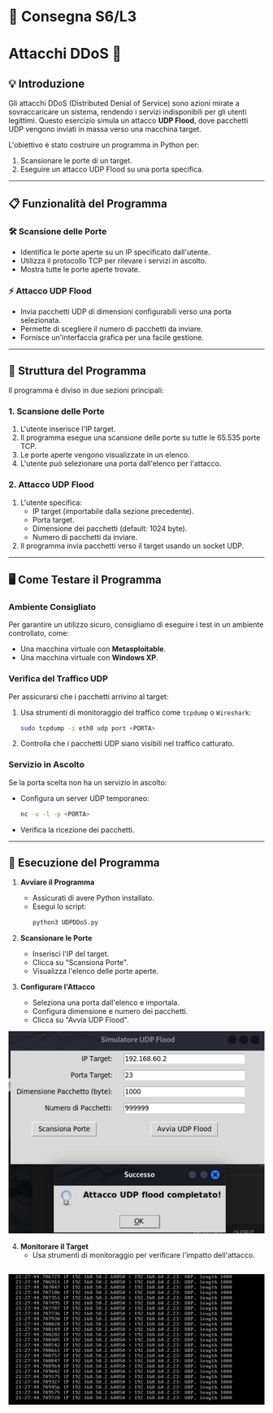 # 📝 Consegna S6/L3 
# Attacchi DDoS 🎯

## 💡 **Introduzione**
Gli attacchi DDoS (Distributed Denial of Service) sono azioni mirate a sovraccaricare un sistema, rendendo i servizi indisponibili per gli utenti legittimi. Questo esercizio simula un attacco **UDP Flood**, dove pacchetti UDP vengono inviati in massa verso una macchina target.

L'obiettivo è stato costruire un programma in Python per:
1. Scansionare le porte di un target.
2. Eseguire un attacco UDP Flood su una porta specifica.

---

## 📋 **Funzionalità del Programma**

### 🛠️ **Scansione delle Porte**
- Identifica le porte aperte su un IP specificato dall'utente.
- Utilizza il protocollo TCP per rilevare i servizi in ascolto.
- Mostra tutte le porte aperte trovate.

### ⚡ **Attacco UDP Flood**
- Invia pacchetti UDP di dimensioni configurabili verso una porta selezionata.
- Permette di scegliere il numero di pacchetti da inviare.
- Fornisce un'interfaccia grafica per una facile gestione.

---

## 🧩 **Struttura del Programma**
Il programma è diviso in due sezioni principali:

### **1. Scansione delle Porte**
1. L'utente inserisce l'IP target.
2. Il programma esegue una scansione delle porte su tutte le 65.535 porte TCP.
3. Le porte aperte vengono visualizzate in un elenco.
4. L'utente può selezionare una porta dall'elenco per l'attacco.

### **2. Attacco UDP Flood**
1. L'utente specifica:
   - IP target (importabile dalla sezione precedente).
   - Porta target.
   - Dimensione dei pacchetti (default: 1024 byte).
   - Numero di pacchetti da inviare.
2. Il programma invia pacchetti verso il target usando un socket UDP.

---

## 🖥️ **Come Testare il Programma**

### **Ambiente Consigliato**
Per garantire un utilizzo sicuro, consigliamo di eseguire i test in un ambiente controllato, come:
- Una macchina virtuale con **Metasploitable**.
- Una macchina virtuale con **Windows XP**.

### **Verifica del Traffico UDP**
Per assicurarsi che i pacchetti arrivino al target:
1. Usa strumenti di monitoraggio del traffico come `tcpdump` o `Wireshark`:
   ```bash
   sudo tcpdump -i eth0 udp port <PORTA>
   ```
2. Controlla che i pacchetti UDP siano visibili nel traffico catturato.

### **Servizio in Ascolto**
Se la porta scelta non ha un servizio in ascolto:
- Configura un server UDP temporaneo:
  ```bash
  nc -u -l -p <PORTA>
  ```
- Verifica la ricezione dei pacchetti.

---

## 📝 **Esecuzione del Programma**

1. **Avviare il Programma**
   - Assicurati di avere Python installato.
   - Esegui lo script:
     ```bash
     python3 UDPDDoS.py
     ```

2. **Scansionare le Porte**
   - Inserisci l'IP del target.
   - Clicca su "Scansiona Porte".
   - Visualizza l'elenco delle porte aperte.

3. **Configurare l'Attacco**
   - Seleziona una porta dall'elenco e importala.
   - Configura dimensione e numero dei pacchetti.
   - Clicca su "Avvia UDP Flood".

![Attack](./AttaccoCompletato.png)

4. **Monitorare il Target**
   - Usa strumenti di monitoraggio per verificare l'impatto dell'attacco.

![Proof](./CatturaTrafficoMetasploitable.png)
---

